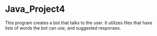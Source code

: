 # Java_Project4
This program creates a bot that talks to the user. It utilizes files that have lists of words the bot can use, and suggested responses. 
